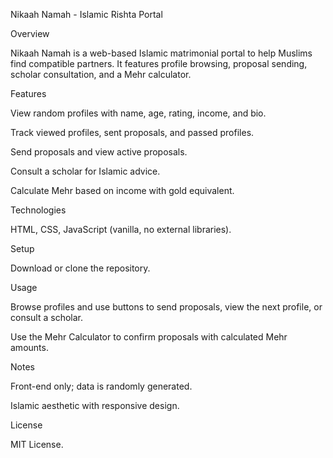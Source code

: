 Nikaah Namah - Islamic Rishta Portal

Overview

Nikaah Namah is a web-based Islamic matrimonial portal to help Muslims find compatible partners. It features profile browsing, proposal sending, scholar consultation, and a Mehr calculator.

Features





View random profiles with name, age, rating, income, and bio.



Track viewed profiles, sent proposals, and passed profiles.



Send proposals and view active proposals.



Consult a scholar for Islamic advice.



Calculate Mehr based on income with gold equivalent.

Technologies





HTML, CSS, JavaScript (vanilla, no external libraries).

Setup





Download or clone the repository.


Usage





Browse profiles and use buttons to send proposals, view the next profile, or consult a scholar.



Use the Mehr Calculator to confirm proposals with calculated Mehr amounts.

Notes





Front-end only; data is randomly generated.



Islamic aesthetic with responsive design.

License

MIT License.